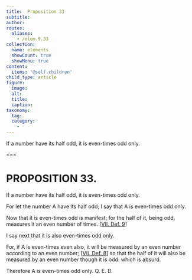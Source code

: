 ```yaml
---
title:  Proposition 33
subtitle: 
author:
routes:
  aliases:
    - /elem.9.33
collection:
  name: elements
  showCount: true
  showMenu: true
content:
  items: '@self.children'
child_type: article
figure:
  image:
  alt:
  title:
  caption:
taxonomy:
  tag:
  category:
    - 
---
```


<p>
       <hi rend="ital">If a number have its half odd, it is even-times odd only.</hi>
      </p>

===

<h1>PROPOSITION 33.</h1>
<p>
       <span class="ital">If a number have its half odd, it is even-times odd only.</span>
      </p>

<p>For let the number <span class="ital">A</span> have its half odd; I say that <span class="ital">A</span> is even-times odd only. 
      </p>

<p>Now that it is even-times odd is manifest; for the half of it, being odd, measures it an even number of times. [<a href="/elem.7.def.9">VII. Def. 9</a>] </p>

<p>I say next that it is also even-times odd only. </p>

<p>For, if <span class="ital">A</span> is even-times even also, it will be measured by an even number according to an even number; [<a href="/elem.7.def.8">VII. Def. 8</a>] so that the half of it will also be measured by an even number though it is odd: which is absurd. </p>

<p>Therefore <span class="ital">A</span> is even-times odd only. Q. E. D.</p>
